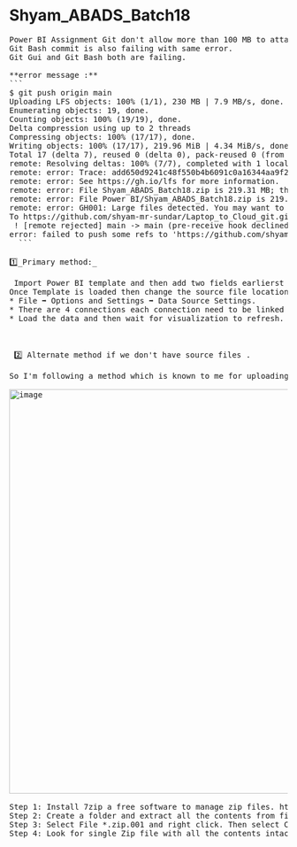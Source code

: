 # Shyam_ABADS_Batch18
<PRE>Power BI Assignment Git don't allow more than 100 MB to attach and 
Git Bash commit is also failing with same error. 
Git Gui and Git Bash both are failing.

**error message :** 
```
$ git push origin main
Uploading LFS objects: 100% (1/1), 230 MB | 7.9 MB/s, done.
Enumerating objects: 19, done.
Counting objects: 100% (19/19), done.
Delta compression using up to 2 threads
Compressing objects: 100% (17/17), done.
Writing objects: 100% (17/17), 219.96 MiB | 4.34 MiB/s, done.
Total 17 (delta 7), reused 0 (delta 0), pack-reused 0 (from 0)
remote: Resolving deltas: 100% (7/7), completed with 1 local object.
remote: error: Trace: add650d9241c48f550b4b6091c0a16344aa9f2630fbed03f1cad61c9d91161ab
remote: error: See https://gh.io/lfs for more information.
remote: error: File Shyam_ABADS_Batch18.zip is 219.31 MB; this exceeds GitHub's file size limit of 100.00 MB
remote: error: File Power BI/Shyam_ABADS_Batch18.zip is 219.08 MB; this exceeds GitHub's file size limit of 100.00 MB
remote: error: GH001: Large files detected. You may want to try Git Large File Storage - https://git-lfs.github.com.
To https://github.com/shyam-mr-sundar/Laptop_to_Cloud_git.git
 ! [remote rejected] main -> main (pre-receive hook declined)
error: failed to push some refs to 'https://github.com/shyam-mr-sundar/Laptop_to_Cloud_git.git'
  ```

1️⃣_Primary method:_

 Import Power BI template and then add two fields earlierst data = 12-08-2008 and latest date 01-03-2021.
Once Template is loaded then change the source file location.
* File ➡️ Options and Settings ➡️ Data Source Settings.
* There are 4 connections each connection need to be linked to respective file.
* Load the data and then wait for visualization to refresh.


 
 2️⃣ Alternate method if we don't have source files .
 
So I'm following a method which is known to me for uploading multiple zip files.

<img width="1001" height="731" alt="image" src="https://github.com/user-attachments/assets/14c464f2-571a-4310-b00c-f960d00fa775" />

Step 1: Install 7zip a free software to manage zip files. <href>https://www.7-zip.org/</href>
Step 2: Create a folder and extract all the contents from file *.zip.001 to *.zip.022
Step 3: Select File *.zip.001 and right click. Then select Combine files.
Step 4: Look for single Zip file with all the contents intact.</PRE>
